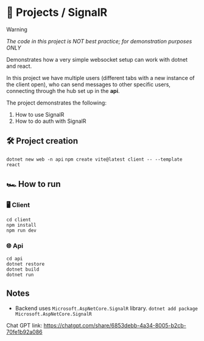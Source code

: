# 📨 Projects / SignalR
> [!WARNING]
> *The code in this project is NOT best practice; for demonstration purposes ONLY*

Demonstrates how a very simple websocket setup can work with dotnet and react.

In this project we have multiple users (different tabs with a new instance of the client open), who can send messages to other specific users, connecting through the hub set up in the **api**.

The project demonstrates the following:
1. How to use SignalR
2. How to do auth with SignalR

## 🛠️ Project creation
`dotnet new web -n api`
`npm create vite@latest client -- --template react`

## 🏎️ How to run 
### 🖥️ Client
```
cd client      
npm install    
npm run dev
```

### 🌐 Api
```
cd api
dotnet restore
dotnet build
dotnet run
```

## Notes
* Backend uses `Microsoft.AspNetCore.SignalR` library. `dotnet add package Microsoft.AspNetCore.SignalR`

Chat GPT link: https://chatgpt.com/share/6853debb-4a34-8005-b2cb-70fe1b92a086